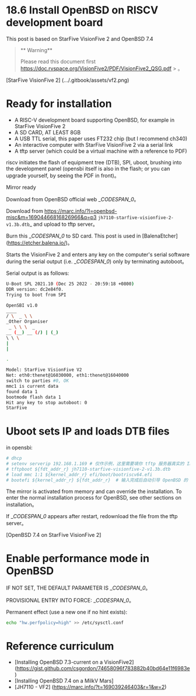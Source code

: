 # 18.6 Install OpenBSD on RISCV development board

This post is based on StarFive VisionFive 2 and OpenBSD 7.4

>** Warning**
>
>Please read this document first <https://doc.rvspace.org/VisionFive2/PDF/VisionFive2_QSG.pdf> > 。


[StarFive VisionFive 2] (.../.gitbook/assets/vf2.png)

# Ready for installation

- A RISC-V development board supporting OpenBSD, for example in StarFive VisionFive 2
- A SD CARD, AT LEAST 8GB
- A USB TTL serial, this paper uses FT232 chip (but I recommend ch340)
- An interactive computer with StarFive VisionFive 2 via a serial link
- A tftp server (which could be a virtual machine with a reference to PDF)

riscv initiates the flash of equipment tree (DTB), SPI, uboot, brushing into the development panel (opensbi itself is also in the flash; or you can upgrade yourself, by seeing the PDF in front)。

Mirror ready

Download from OpenBSD official web __CODESPAN_0_。

Download from <https://marc.info/?l=openbsd-misc&m=16904466816826966&q=p3> `jh7110-starfive-visionfive-2-v1.3b.dtb`_ and upload to tftp server。

Burn this __CODESPAN_0_ to SD card. This post is used in [BalenaEtcher] (https://etcher.balena.io/)。

Starts the VisionFive 2 and enters any key on the computer's serial software during the serial output (i.e. __CODESPAN_0_) only by terminating autoboot。

Serial output is as follows:

```sh
U-Boot SPL 2021.10 (Dec 25 2022 - 20:59:18 +0800)
DDR version: dc2e84f0.
Trying to boot from SPI

OpenSBI v1.0
____
/ \  _ \ \
_Other Organiser
 _ \ \ \  _
__ (__) __ (/) | (_)
\ \ \
|
|

.

Model: StarFive VisionFive V2
Net: eth0:thenet@16030000, eth1:thenet@16040000
switch to parties #0, OK
mmc1 is current data
found data 1
bootmode flash data 1
Hit any key to stop autoboot: 0
StarFive
````

# Uboot sets IP and loads DTB files

in opensbi:

```sh
# dhcp
# setenv serverip 192.168.1.169 # 仅作示例，这里需要填你 tftp 服务器真实的 IP 地址
# tftpboot ${fdt_addr_r} jh7110-starfive-visionfive-2-v1.3b.dtb
# load mmc 1:1 ${kernel_addr_r} efi/boot/bootriscv64.efi
# bootefi ${kernel_addr_r} ${fdt_addr_r}  # 输入完成后自动引导 OpenBSD 的 uboot，OpenBSD 开机
```

The mirror is activated from memory and can override the installation. To enter the normal installation process for OpenBSD, see other sections on installation。

If __CODESPAN_0_ appears after restart, redownload the file from the tftp server。

[OpenBSD 7.4 on StarFive VisionFive 2]

# Enable performance mode in OpenBSD

IF NOT SET, THE DEFAULT PARAMETER IS __CODESPAN_0_。

PROVISIONAL ENTRY INTO FORCE: __CODESPAN_0_。

Permanent effect (use a new one if no hint exists):

```sh
echo "hw.perfpolicy=high" >> /etc/sysctl.conf
```

# Reference curriculum

- [Installing OpenBSD 7.3-current on a VisionFive2] (https://gist.github.com/csgordon/74658096f783882b40bd64e11f6983e)
- [Installing OpenBSD 7.4 on a MilkV Mars]
- [JH7110 - VF2] (https://marc.info/?t=169039246403&r=1&w=2)
